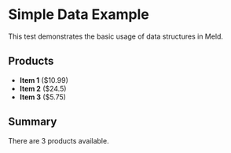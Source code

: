 # Simple Data Example

This test demonstrates the basic usage of data structures in Meld.




## Products

- **Item 1** ($10.99)
- **Item 2** ($24.5)
- **Item 3** ($5.75)

## Summary

There are 3 products available. 
